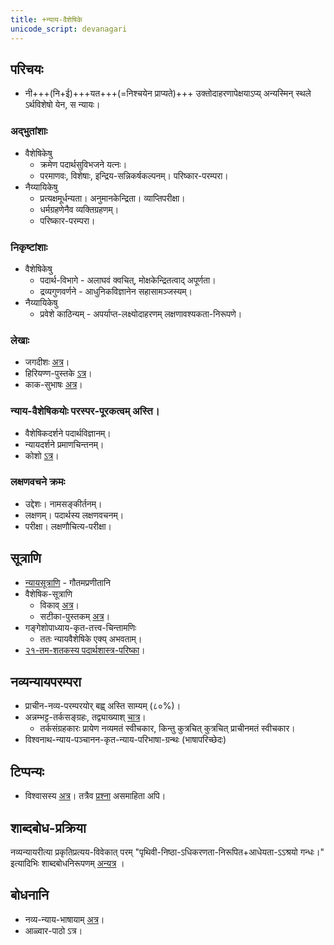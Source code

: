 ```yaml
---
title: +न्याय-वैशेषिके
unicode_script: devanagari
---
```


## परिचयः
- नी+++(नि+ई)+++यत+++(=निश्चयेन प्राप्यते)+++ उक्तोदाहरणापेक्षयाऽप्य् अन्यस्मिन् स्थले ऽर्थविशेषो येन, स न्यायः।

### अद्भुतांशाः
- वैशेषिकेषु
  - क्रमेण पदार्थसुविभजने  यत्नः।
  - परमाणवः, विशेषाः, इन्द्रिय-सन्निकर्षकल्पनम्। परिष्कार-परम्परा।
- नैय्यायिकेषु
  - प्रत्यक्षमूर्धन्यता। अनुमानकेन्द्रिता। व्याप्तिपरीक्षा। 
  - धर्मग्रहणेनैव व्यक्तिग्रहणम्। 
  - परिष्कार-परम्परा।

### निकृष्टांशाः
- वैशेषिकेषु
  - पदार्थ-विभागे - अलाघवं क्वचित्, मोक्षकेन्द्रितत्वाद् अपूर्णता। 
  - द्रव्यगुणवर्णने - आधुनिकविज्ञानेन सहासामञ्जस्यम्।
- नैय्यायिकेषु
  - प्रवेशे काठिन्यम् - अपर्याप्त-लक्ष्योदाहरणम् लक्षणावश्यकता-निरूपणे।

### लेखाः
- जगदीशः [अत्र](https://archive.org/stream/in.ernet.dli.2015.31521/2015.31521.Hindu-Realism-Being-An-Introduction-To-The-Metaphysics-Of-Nyayya-vaisheshika-System-Of-Philosophy#page/n79/mode/2up)।
- हिरियण्ण-पुस्तके [ऽत्र](https://archive.org/stream/OutlinesOfIndianPhilosophyByM.Hiriyanna/Outlines%20of%20Indian%20Philosophy%20by%20M.%20Hiriyanna#page/n231/mode/2up)।
- काक-सुभाषः [अत्र](https://archive.org/stream/arxiv-physics0310001/physics0310001#page/n12/mode/1up)।

### न्याय-वैशेषिकयोः परस्पर-पूरकत्वम् अस्ति।
- वैशेषिकदर्शने पदार्थविज्ञानम्।
- न्यायदर्शने प्रमाणचिन्तनम्।
- कोशो [ऽत्र](https://archive.org/details/nyayakosa)।  

### लक्षणवचने क्रमः
- उद्देशः। नामसङ्कीर्तनम्।
- लक्षणम्। पदार्थस्य लक्षणवचनम्।
- परीक्षा। लक्षणौचित्य-परीक्षा।

## सूत्राणि
- [न्यायसूत्राणि](https://sa.wikibooks.org/wiki/%E0%A4%A8%E0%A5%8D%E0%A4%AF%E0%A4%BE%E0%A4%AF%E0%A4%B8%E0%A5%82%E0%A4%A4%E0%A5%8D%E0%A4%B0) \- गौतमप्रणीतानि
- वैशेषिक-सूत्राणि
    - विकाव् [अत्र](https://sa.wikibooks.org/wiki/%E0%A4%B5%E0%A5%88%E0%A4%B6%E0%A5%87%E0%A4%B7%E0%A4%BF%E0%A4%95%E0%A4%B8%E0%A5%82%E0%A4%A4%E0%A5%8D%E0%A4%B0%E0%A4%AE%E0%A5%8D)।
    - सटीका-पुस्तकम् [अत्र](https://archive.org/stream/in.ernet.dli.2015.274624/2015.274624.Vaisheshika-Darshana#page/n43/mode/2up)।
- गङ्गेशोपाध्याय-कृत-तत्त्व-चिन्तामणिः
    - ततः न्यायवैशेषिके एक्य् अभवताम्।
- [२१-तम-शतकस्य पदार्थशास्त्र-परिष्का](21ce-padArtha-shAstra-pariShkAraH/)।

## नव्यन्यायपरम्परा
- प्राचीन-नव्य-परम्परयोर्‌ बह्व् अस्ति साम्यम् (८०%)।  
- अन्नम्भट्ट-तर्कसङ्ग्रहः, तद्व्याख्याश् [चात्र](tarkasangrahaH/)।
    - तर्कसंग्रहकारः प्रायेण नव्यमतं स्वीचकार, किन्तु कुत्रचित् कुत्रचित् प्राचीनमतं स्वीचकार।  
- विश्वनाथ-न्याय-पञ्चानन-कृत-न्याय-परिभाषा-ग्रन्थः (भाषापरिच्छेदः)

## टिप्पन्यः
- विश्वासस्य [अत्र](https://docs.google.com/spreadsheets/d/1Q4C4b7yHeK-3fwgAPCdSTRjPIJFEN2NLBKObH9AC-dU/edit#gid=950757355)। तत्रैव [प्रश्ना](https://docs.google.com/spreadsheets/d/1Q4C4b7yHeK-3fwgAPCdSTRjPIJFEN2NLBKObH9AC-dU/edit#gid=1103198300) असमाहिता अपि।

## शाब्दबोध-प्रक्रिया
नव्यन्यायरीत्या प्रकृतिप्रत्यय-विवेकात् परम् "पृथिवी-निष्ठा-ऽधिकरणता-निरूपित+आधेयता-ऽऽश्रयो गन्धः।" इत्यादिभिः शाब्दबोधनिरूपणम् [अन्यत्र](/sanskrit/vyAkaraNam/shabdabodhaH/01-vAkya-bodhaH) । 

## बोधनानि
- नव्य-न्याय-भाषायाम् [अत्र](https://www.youtube.com/watch?v=ioLl9gGSAo4)।
- आळ्वार-पाठो ऽत्र।


